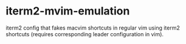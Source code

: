 iterm2-mvim-emulation
=====================

iterm2 config that fakes macvim shortcuts in regular vim using iterm2 shortcuts (requires corresponding leader configuration in vim). 